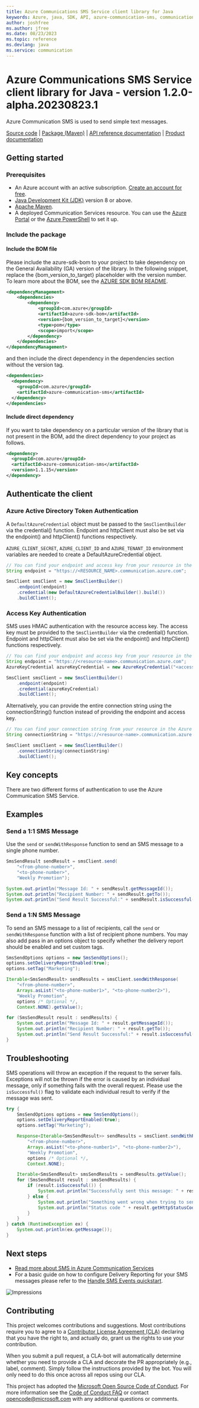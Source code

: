 ```yaml
---
title: Azure Communications SMS Service client library for Java
keywords: Azure, java, SDK, API, azure-communication-sms, communication
author: joshfree
ms.author: jfree
ms.date: 08/23/2023
ms.topic: reference
ms.devlang: java
ms.service: communication
---
```

# Azure Communications SMS Service client library for Java - version 1.2.0-alpha.20230823.1 


Azure Communication SMS is used to send simple text messages.

[Source code][source] | [Package (Maven)][package] | [API reference documentation][api_documentation]
| [Product documentation][product_docs]

## Getting started

### Prerequisites

- An Azure account with an active subscription. [Create an account for free](https://azure.microsoft.com/free/?WT.mc_id=A261C142F).
- [Java Development Kit (JDK)](/java/azure/jdk/?view=azure-java-stable) version 8 or above.
- [Apache Maven](https://maven.apache.org/download.cgi).
- A deployed Communication Services resource. You can use the [Azure Portal](/azure/communication-services/quickstarts/create-communication-resource?tabs=windows&pivots=platform-azp) or the [Azure PowerShell](/powershell/module/az.communication/new-azcommunicationservice) to set it up.

### Include the package
#### Include the BOM file

Please include the azure-sdk-bom to your project to take dependency on the General Availability (GA) version of the library. In the following snippet, replace the {bom_version_to_target} placeholder with the version number.
To learn more about the BOM, see the [AZURE SDK BOM README](https://github.com/Azure/azure-sdk-for-java/blob/main/sdk/boms/azure-sdk-bom/README.md).

```xml
<dependencyManagement>
    <dependencies>
        <dependency>
            <groupId>com.azure</groupId>
            <artifactId>azure-sdk-bom</artifactId>
            <version>{bom_version_to_target}</version>
            <type>pom</type>
            <scope>import</scope>
        </dependency>
    </dependencies>
</dependencyManagement>
```
and then include the direct dependency in the dependencies section without the version tag.

```xml
<dependencies>
  <dependency>
    <groupId>com.azure</groupId>
    <artifactId>azure-communication-sms</artifactId>
  </dependency>
</dependencies>
```

#### Include direct dependency
If you want to take dependency on a particular version of the library that is not present in the BOM,
add the direct dependency to your project as follows.

[//]: # ({x-version-update-start;com.azure:azure-communication-sms;current})
```xml
<dependency>
  <groupId>com.azure</groupId>
  <artifactId>azure-communication-sms</artifactId>
  <version>1.1.15</version>
</dependency>
```

## Authenticate the client

### Azure Active Directory Token Authentication
A `DefaultAzureCredential` object must be passed to the `SmsClientBuilder` via the credential() function. Endpoint and httpClient must also be set via the endpoint() and httpClient() functions respectively.

`AZURE_CLIENT_SECRET`, `AZURE_CLIENT_ID` and `AZURE_TENANT_ID` environment variables
are needed to create a DefaultAzureCredential object.

```java readme-sample-createSmsClientWithAAD
// You can find your endpoint and access key from your resource in the Azure Portal
String endpoint = "https://<RESOURCE_NAME>.communication.azure.com";

SmsClient smsClient = new SmsClientBuilder()
    .endpoint(endpoint)
    .credential(new DefaultAzureCredentialBuilder().build())
    .buildClient();
```

### Access Key Authentication
SMS uses HMAC authentication with the resource access key.
The access key must be provided to the `SmsClientBuilder` via the credential() function. Endpoint and httpClient must also be set via the endpoint() and httpClient() functions respectively.

```java readme-sample-createSmsClientUsingAzureKeyCredential
// You can find your endpoint and access key from your resource in the Azure Portal
String endpoint = "https://<resource-name>.communication.azure.com";
AzureKeyCredential azureKeyCredential = new AzureKeyCredential("<access-key>");

SmsClient smsClient = new SmsClientBuilder()
    .endpoint(endpoint)
    .credential(azureKeyCredential)
    .buildClient();
```

Alternatively, you can provide the entire connection string using the connectionString() function instead of providing the endpoint and access key.

```java readme-sample-createSmsClientWithConnectionString
// You can find your connection string from your resource in the Azure Portal
String connectionString = "https://<resource-name>.communication.azure.com/;<access-key>";

SmsClient smsClient = new SmsClientBuilder()
    .connectionString(connectionString)
    .buildClient();
```

## Key concepts

There are two different forms of authentication to use the Azure Communication SMS Service.

## Examples

### Send a 1:1 SMS Message
Use the `send` or `sendWithResponse` function to send an SMS message to a single phone number.

```java readme-sample-sendMessageToOneRecipient
SmsSendResult sendResult = smsClient.send(
    "<from-phone-number>",
    "<to-phone-number>",
    "Weekly Promotion");

System.out.println("Message Id: " + sendResult.getMessageId());
System.out.println("Recipient Number: " + sendResult.getTo());
System.out.println("Send Result Successful:" + sendResult.isSuccessful());
```
### Send a 1:N SMS Message
To send an SMS message to a list of recipients, call the `send` or `sendWithResponse` function with a list of recipient phone numbers. You may also add pass in an options object to specify whether the delivery report should be enabled and set custom tags.

```java readme-sample-sendMessageToGroupWithOptions
SmsSendOptions options = new SmsSendOptions();
options.setDeliveryReportEnabled(true);
options.setTag("Marketing");

Iterable<SmsSendResult> sendResults = smsClient.sendWithResponse(
    "<from-phone-number>",
    Arrays.asList("<to-phone-number1>", "<to-phone-number2>"),
    "Weekly Promotion",
    options /* Optional */,
    Context.NONE).getValue();

for (SmsSendResult result : sendResults) {
    System.out.println("Message Id: " + result.getMessageId());
    System.out.println("Recipient Number: " + result.getTo());
    System.out.println("Send Result Successful:" + result.isSuccessful());
}
```

## Troubleshooting

SMS operations will throw an exception if the request to the server fails.
Exceptions will not be thrown if the error is caused by an individual message, only if something fails with the overall request.
Please use the `isSuccessful()` flag to validate each individual result to verify if the message was sent.

```java readme-sample-sendMessageTroubleShooting
try {
    SmsSendOptions options = new SmsSendOptions();
    options.setDeliveryReportEnabled(true);
    options.setTag("Marketing");

    Response<Iterable<SmsSendResult>> sendResults = smsClient.sendWithResponse(
        "<from-phone-number>",
        Arrays.asList("<to-phone-number1>", "<to-phone-number2>"),
        "Weekly Promotion",
        options /* Optional */,
        Context.NONE);

    Iterable<SmsSendResult> smsSendResults = sendResults.getValue();
    for (SmsSendResult result : smsSendResults) {
        if (result.isSuccessful()) {
            System.out.println("Successfully sent this message: " + result.getMessageId() + " to " + result.getTo());
        } else {
            System.out.println("Something went wrong when trying to send this message " + result.getMessageId() + " to " + result.getTo());
            System.out.println("Status code " + result.getHttpStatusCode() + " and error message " + result.getErrorMessage());
        }
    }
} catch (RuntimeException ex) {
    System.out.println(ex.getMessage());
}
```

## Next steps

- [Read more about SMS in Azure Communication Services][next_steps]
- For a basic guide on how to configure Delivery Reporting for your SMS messages please refer to the [Handle SMS Events quickstart][handle_sms_events].

<!-- LINKS -->
[cla]: https://cla.microsoft.com
[coc]: https://opensource.microsoft.com/codeofconduct/
[coc_faq]: https://opensource.microsoft.com/codeofconduct/faq/
[coc_contact]: mailto:opencode@microsoft.com
[product_docs]: /azure/communication-services/
[package]: https://search.maven.org/artifact/com.azure/azure-communication-sms
[api_documentation]: https://aka.ms/java-docs
[source]: https://github.com/Azure/azure-sdk-for-java/tree/main/sdk/communication/azure-communication-sms/src
[handle_sms_events]: /azure/communication-services/quickstarts/telephony-sms/handle-sms-events
[next_steps]:/azure/communication-services/quickstarts/telephony-sms/send?pivots=programming-language-java

![Impressions](https://azure-sdk-impressions.azurewebsites.net/api/impressions/azure-sdk-for-java%2Feng%2Fazure-communications-sms%2FREADME.png)

## Contributing

This project welcomes contributions and suggestions. Most contributions require you to agree to a [Contributor License Agreement (CLA)][cla] declaring that you have the right to, and actually do, grant us the rights to use your contribution.

When you submit a pull request, a CLA-bot will automatically determine whether you need to provide a CLA and decorate the PR appropriately (e.g., label, comment). Simply follow the instructions provided by the bot. You will only need to do this once across all repos using our CLA.

This project has adopted the [Microsoft Open Source Code of Conduct][coc]. For more information see the [Code of Conduct FAQ][coc_faq] or contact [opencode@microsoft.com][coc_contact] with any additional questions or comments.

